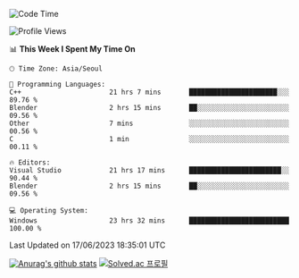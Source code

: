 <!--START_SECTION:waka-->
![Code Time](http://img.shields.io/badge/Code%20Time-302%20hrs%2054%20mins-blue)

![Profile Views](http://img.shields.io/badge/Profile%20Views-0-blue)

📊 **This Week I Spent My Time On** 

```text
🕑︎ Time Zone: Asia/Seoul

💬 Programming Languages: 
C++                      21 hrs 7 mins       ██████████████████████░░░   89.76 % 
Blender                  2 hrs 15 mins       ██░░░░░░░░░░░░░░░░░░░░░░░   09.56 % 
Other                    7 mins              ░░░░░░░░░░░░░░░░░░░░░░░░░   00.56 % 
C                        1 min               ░░░░░░░░░░░░░░░░░░░░░░░░░   00.11 % 

🔥 Editors: 
Visual Studio            21 hrs 17 mins      ███████████████████████░░   90.44 % 
Blender                  2 hrs 15 mins       ██░░░░░░░░░░░░░░░░░░░░░░░   09.56 % 

💻 Operating System: 
Windows                  23 hrs 32 mins      █████████████████████████   100.00 % 
```


 Last Updated on 17/06/2023 18:35:01 UTC
<!--END_SECTION:waka-->
[![Anurag's github stats](https://github-readme-stats.vercel.app/api?username=heosumin518)](https://github.com/anuraghazra/github-readme-stats)
[![Solved.ac
프로필](http://mazassumnida.wtf/api/v2/generate_badge?boj=heosumin)](https://solved.ac/heosumin)
